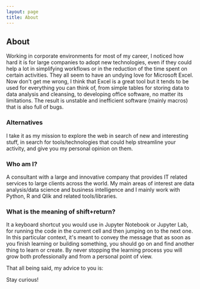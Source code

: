 ```yaml
---
layout: page
title: About 
---
```

## About
Working in corporate environments for most of my career, I noticed how hard it is for large companies to adopt new technologies, even if they could help a lot in simplifying workflows or in the reduction of the time spent on certain activities. They all seem to have an undying love for Microsoft Excel. Now don't get me wrong, I think that Excel is a great tool but it tends to be used for everything you can think of, from simple tables for storing data to data analysis and cleansing, to developing office software, no matter its limitations. The result is unstable and inefficient software (mainly macros) that is also full of bugs.     

### Alternatives
I take it as my mission to explore the web in search of new and interesting stuff, in search for tools/technologies that could help streamline your activity, and give you my personal opinion on them. 

### Who am I?
A consultant with a large and innovative company that provides IT related services to large clients across the world. My main areas of interest are data analysis/data science and business intelligence and I mainly work with Python, R and Qlik and related tools/libraries.   

### What is the meaning of shift+return?
It a keyboard shortcut you would use in Jupyter Notebook or Jupyter Lab, for running the code in the current cell and then jumping on to the next one. In this particular context, it's meant to convey the message that as soon as you finish learning or building something, you should go on and find another thing to learn or create. By never stopping the learning process you will grow both professionally and from a personal point of view.

That all being said,  my advice to you is:

Stay curious!
